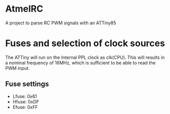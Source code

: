 # AtmelRC
A project to parse RC PWM signals with an ATTiny85

# Fuses and selection of clock sources
The ATTiny will run on the Internal PPL clock as clk(CPU). This will results in a nominal frequency of 16MHz, which is sufficient to be able to read the PWM input.

## Fuse settings
* Lfuse: 0x61
* Hfuse: 0xDF
* Efuse: 0xFF